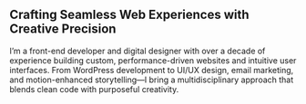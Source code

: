## Crafting Seamless Web Experiences with Creative Precision
I’m a front-end developer and digital designer with over a decade of experience building custom, performance-driven websites and intuitive user interfaces. From WordPress development to UI/UX design, email marketing, and motion-enhanced storytelling—I bring a multidisciplinary approach that blends clean code with purposeful creativity.
